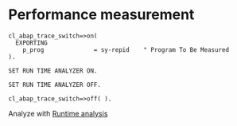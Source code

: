 # Performance measurement

```text
cl_abap_trace_switch=>on(
  EXPORTING
    p_prog              = sy-repid    " Program To Be Measured
).
```

```text
SET RUN TIME ANALYZER ON.
```

```text
SET RUN TIME ANALYZER OFF.
```

```text
cl_abap_trace_switch=>off( ).
```

Analyze with [Runtime analysis](../transaction-code/runtime-analysis.md)

